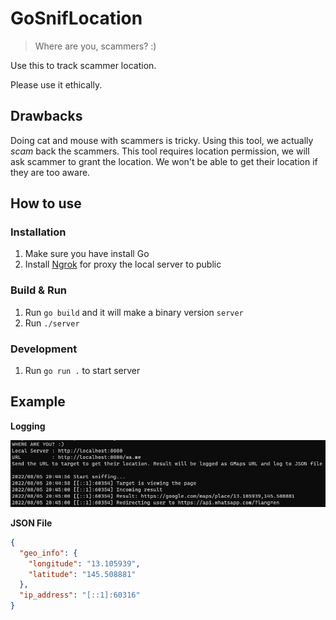 # GoSnifLocation

> Where are you, scammers? :)

Use this to track scammer location.

Please use it ethically.

## Drawbacks

Doing cat and mouse with scammers is tricky. Using this tool, we actually *scam* back the scammers. This tool requires location permission, we will ask scammer to grant the location. We won't be able to get their location if they are too aware.

## How to use

### Installation

1. Make sure you have install Go
2. Install [Ngrok](https://ngrok.com/download) for proxy the local server to public

### Build & Run

1. Run `go build` and it will make a binary version `server`
2. Run `./server`

### Development

1. Run `go run .` to start server

## Example 

**Logging**

![Logging](./assets/logs.png "Logging")

**JSON File**

```json
{
  "geo_info": {
    "longitude": "13.105939",
    "latitude": "145.508881"
  },
  "ip_address": "[::1]:60316"
}
```